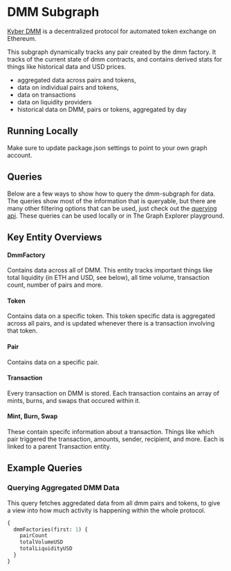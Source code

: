 # DMM Subgraph

[Kyber DMM](https://dmm.exchange/) is a decentralized protocol for automated token exchange on Ethereum.

This subgraph dynamically tracks any pair created by the dmm factory. It tracks of the current state of dmm contracts, and contains derived stats for things like historical data and USD prices.

- aggregated data across pairs and tokens,
- data on individual pairs and tokens,
- data on transactions
- data on liquidity providers
- historical data on DMM, pairs or tokens, aggregated by day

## Running Locally

Make sure to update package.json settings to point to your own graph account.

## Queries

Below are a few ways to show how to query the dmm-subgraph for data. The queries show most of the information that is queryable, but there are many other filtering options that can be used, just check out the [querying api](https://thegraph.com/docs/graphql-api). These queries can be used locally or in The Graph Explorer playground.

## Key Entity Overviews

#### DmmFactory

Contains data across all of DMM. This entity tracks important things like total liquidity (in ETH and USD, see below), all time volume, transaction count, number of pairs and more.

#### Token

Contains data on a specific token. This token specific data is aggregated across all pairs, and is updated whenever there is a transaction involving that token.

#### Pair

Contains data on a specific pair.

#### Transaction

Every transaction on DMM is stored. Each transaction contains an array of mints, burns, and swaps that occured within it.

#### Mint, Burn, Swap

These contain specifc information about a transaction. Things like which pair triggered the transaction, amounts, sender, recipient, and more. Each is linked to a parent Transaction entity.

## Example Queries

### Querying Aggregated DMM Data

This query fetches aggredated data from all dmm pairs and tokens, to give a view into how much activity is happening within the whole protocol.

```graphql
{
  dmmFactories(first: 1) {
    pairCount
    totalVolumeUSD
    totalLiquidityUSD
  }
}
```
